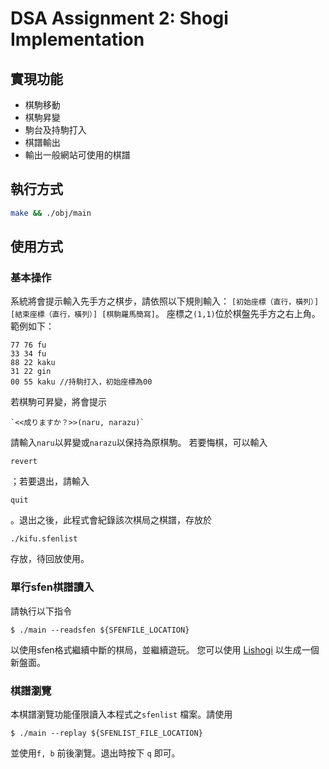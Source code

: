 # DSA  Assignment 2: Shogi Implementation

## 實現功能

* 棋駒移動
* 棋駒昇變
* 駒台及持駒打入
* 棋譜輸出
* 輸出一般網站可使用的棋譜

## 執行方式

```bash
make && ./obj/main	
```

## 使用方式
### 基本操作
系統將會提示輸入先手方之棋步，請依照以下規則輸入：
`[初始座標（直行，橫列）] [結束座標（直行，橫列）] [棋駒羅馬簡寫]`。
座標之`(1,1)`位於棋盤先手方之右上角。
範例如下：

```
77 76 fu
33 34 fu
88 22 kaku
31 22 gin 
00 55 kaku //持駒打入，初始座標為00
```

若棋駒可昇變，將會提示
```
`<<成りますか？>>(naru, narazu)`
```
請輸入`naru`以昇變或`narazu`以保持為原棋駒。
若要悔棋，可以輸入
```
revert
```
；若要退出，請輸入
```
quit
```
。退出之後，此程式會紀錄該次棋局之棋譜，存放於
```
./kifu.sfenlist
```
存放，待回放使用。
### 單行sfen棋譜讀入
請執行以下指令
```
$ ./main --readsfen ${SFENFILE_LOCATION}	     
```
以使用sfen格式繼續中斷的棋局，並繼續遊玩。
您可以使用 [Lishogi](https://lishogi.org/analysis/) 以生成一個新盤面。

### 棋譜瀏覽
本棋譜瀏覽功能僅限讀入本程式之`sfenlist` 檔案。請使用
```
$ ./main --replay ${SFENLIST_FILE_LOCATION}	     
```
並使用`f, b` 前後瀏覽。退出時按下 `q` 即可。 